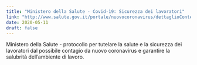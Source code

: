 ```yaml
---
title: "Ministero della Salute - Covid-19: Sicurezza dei lavoratori"
link: "http://www.salute.gov.it/portale/nuovocoronavirus/dettaglioContenutiNuovoCoronavirus.jsp?lingua=italiano&id=5383&area=nuovoCoronavirus&menu=vuoto"
date: 2020-05-11
draft: false
---
```


Ministero della Salute - protocollo per tutelare la salute e la sicurezza dei lavoratori dal possibile contagio da nuovo coronavirus e garantire la salubrità dell’ambiente di lavoro.